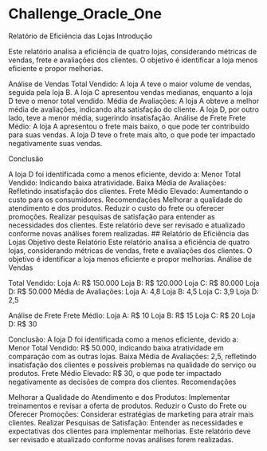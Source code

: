 # Challenge_Oracle_One

Relatório de Eficiência das Lojas
Introdução

Este relatório analisa a eficiência de quatro lojas, considerando métricas de vendas, frete e avaliações dos clientes. O objetivo é identificar a loja menos eficiente e propor melhorias.

Análise de Vendas
Total Vendido: A loja A teve o maior volume de vendas, seguida pela loja B. A loja C apresentou vendas medianas, enquanto a loja D teve o menor total vendido. Média de Avaliações: A loja A obteve a melhor média de avaliações, indicando alta satisfação do cliente. A loja D, por outro lado, teve a menor média, sugerindo insatisfação.
Análise de Frete
Frete Médio: A loja A apresentou o frete mais baixo, o que pode ter contribuído para suas vendas. A loja D teve o frete mais alto, o que pode ter impactado negativamente suas vendas.

Conclusão

A loja D foi identificada como a menos eficiente, devido a:
Menor Total Vendido: Indicando baixa atratividade. Baixa Média de Avaliações: Refletindo insatisfação dos clientes. Frete Médio Elevado: Aumentando o custo para os consumidores.
Recomendações
Melhorar a qualidade do atendimento e dos produtos. Reduzir o custo do frete ou oferecer promoções. Realizar pesquisas de satisfação para entender as necessidades dos clientes. Este relatório deve ser revisado e atualizado conforme novas análises forem realizadas. ## Relatório de Eficiência das Lojas
Objetivo deste Relatório
Este relatório analisa a eficiência de quatro lojas, considerando métricas de vendas, frete e avaliações dos clientes. O objetivo é identificar a loja menos eficiente e propor melhorias.
Análise de Vendas

Total Vendido:
Loja A: R$ 150.000
Loja B: R$ 120.000
Loja C: R$ 80.000
Loja D: R$ 50.000
Média de Avaliações:
Loja A: 4,8
Loja B: 4,5
Loja C: 3,9
Loja D: 2,5

Análise de Frete
Frete Médio:
Loja A: R$ 10
Loja B: R$ 15
Loja C: R$ 20
Loja D: R$ 30


Conclusão:
A loja D foi identificada como a menos eficiente, devido a:
Menor Total Vendido: R$ 50.000, indicando baixa atratividade em comparação com as outras lojas.
Baixa Média de Avaliações: 2,5, refletindo insatisfação dos clientes e possíveis problemas na qualidade do serviço ou produtos.
Frete Médio Elevado: R$ 30, o que pode ter impactado negativamente as decisões de compra dos clientes.
Recomendações

Melhorar a Qualidade do Atendimento e dos Produtos: Implementar treinamentos e revisar a oferta de produtos.
Reduzir o Custo do Frete ou Oferecer Promoções: Considerar estratégias de marketing para atrair mais clientes.
Realizar Pesquisas de Satisfação: Entender as necessidades e expectativas dos clientes para implementar melhorias.
Este relatório deve ser revisado e atualizado conforme novas análises forem realizadas.

